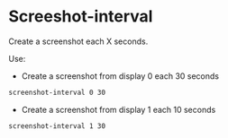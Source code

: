# Screeshot-interval

Create a screenshot each X seconds. 

Use:

- Create a screenshot from display 0 each 30 seconds
```sh
screenshot-interval 0 30
```

- Create a screenshot from display 1 each 10 seconds
```sh
screenshot-interval 1 30 
```